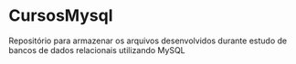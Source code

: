 # CursosMysql
Repositório para armazenar os arquivos desenvolvidos durante estudo de bancos de dados relacionais utilizando MySQL
